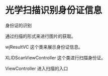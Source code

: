 # 光学扫描识别身份证信息

身份证的识别

通过扫描的形式来进行图片的获取。

wjResultVC 这个类来展示身份证信息。

XLIDScanViewController 这个类进行扫描身份证。

ViewController 进入扫描的入口